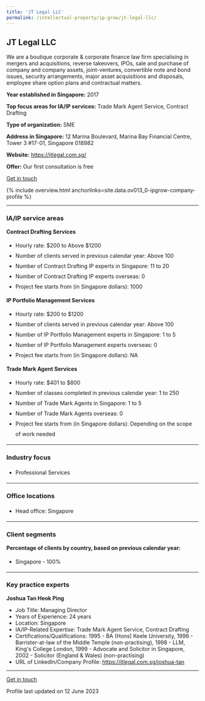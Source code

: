 ```yaml
---
title: 'JT Legal LLC'
permalink: /intellectual-property/ip-grow/jt-legal-llc/
---
```


## JT Legal LLC

We are a boutique corporate & corporate finance law firm specialising in mergers and acquisitions, reverse takeovers, IPOs, sale and purchase of company and company assets, joint-ventures, convertible note and bond issues, security arrangements, major asset acquisitions and disposals, employee share option plans and contractual matters.

<b>Year established in Singapore:</b> 2017

<b>Top focus areas for IA/IP services:</b> Trade Mark Agent Service, Contract Drafting

<b>Type of organization:</b> SME

<b>Address in Singapore:</b> 12 Marina Boulevard, Marina Bay Financial Centre, Tower 3 #17-01, Singapore 018982

<b>Website:</b> <a href='https://jtlegal.com.sg/'>https://jtlegal.com.sg/</a>

<b>Offer:</b> Our first consultation is free

<a class='btn' href='https://form.gov.sg/64474f4686f6760012553eda' target='_blank' rel='noopener'>Get in touch</a>

{% include overview.html anchorlinks=site.data.ov013_0-ipgrow-company-profile %}

---
<a name='ip-related-service-areas'></a>
### IA/IP service areas

**Contract Drafting Services**

<ul>
<li style='line-height: 27px; margin: 0px 0px !important'>Hourly rate:  $200 to Above $1200</li>
<li style='line-height: 27px; margin: 0px 0px !important'>Number of clients served in previous calendar year: Above 100</li>
<li style='line-height: 27px; margin: 0px 0px !important'>Number of Contract Drafting IP experts in Singapore: 11 to 20</li>
<li style='line-height: 27px; margin: 0px 0px !important'>Number of Contract Drafting IP experts overseas: 0</li>
<li style='line-height: 27px; margin: 0px 0px !important'>Project fee starts from (in Singapore dollars): 1000</li>
</ul>

**IP Portfolio Management Services**

<ul>
<li style='line-height: 27px; margin: 0px 0px !important'>Hourly rate:  $200 to $1200</li>
<li style='line-height: 27px; margin: 0px 0px !important'>Number of clients served in previous calendar year: Above 100</li>
<li style='line-height: 27px; margin: 0px 0px !important'>Number of IP Portfolio Management experts in Singapore: 1 to 5</li>
<li style='line-height: 27px; margin: 0px 0px !important'>Number of IP Portfolio Management experts overseas: 0</li>
<li style='line-height: 27px; margin: 0px 0px !important'>Project fee starts from (in Singapore dollars):  NA</li>
</ul>

**Trade Mark Agent Services**

<ul>
<li style='line-height: 27px; margin: 0px 0px !important'>Hourly rate:  $401 to $800</li>
<li style='line-height: 27px; margin: 0px 0px !important'>Number of classes completed in previous calendar year: 1 to 250</li>
<li style='line-height: 27px; margin: 0px 0px !important'>Number of Trade Mark Agents in Singapore: 1 to 5</li>
<li style='line-height: 27px; margin: 0px 0px !important'>Number of Trade Mark Agents overseas: 0</li>
<li style='line-height: 27px; margin: 0px 0px !important'>Project fee starts from (in Singapore dollars):  Depending on the scope of work needed</li>
</ul>

---
<a name='industry-focus'></a>
### Industry focus

<ul><li style='line-height: 27px; margin: 0px 0px !important'> Professional Services</li></ul>

---
<a name='office-locations'></a>
### Office locations

<ul><li style='line-height: 27px; margin: 0px 0px !important'> Head office: Singapore</li></ul>

---
<a name='client-segments'></a>
### Client segments

**Percentage of clients by country, based on previous calendar year:**

<ul><li style='line-height: 27px; margin: 0px 0px !important'> Singapore - 100%</li></ul>

---
<a name='key-practice-experts'></a>
### Key practice experts

**Joshua Tan Heok Ping**

- Job Title: Managing Director
- Years of Experience: 24 years
- Location: Singapore
- IA/IP-Related Expertise: Trade Mark Agent Service, Contract Drafting
- Certifications/Qualifications: 1995 - BA (Hons) Keele University, 1996 - Barrister-at-law of the Middle Temple (non-practising), 1998 - LLM, King's College London, 1999 - Advocate and Solicitor in Singapore, 2002 - Solicitor (England & Wales) (non-practising)   
- URL of LinkedIn/Company Profile: <a href="https://jtlegal.com.sg/joshua-tan" target="_blank" rel="noopener">https://jtlegal.com.sg/joshua-tan</a>

---
<p>
<a class='btn' href='https://form.gov.sg/64474f4686f6760012553eda' target='_blank' rel='noopener'>Get in touch</a>
</p>
Profile last updated on 12 June 2023
